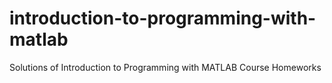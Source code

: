 # introduction-to-programming-with-matlab
Solutions of Introduction to Programming with MATLAB Course Homeworks
